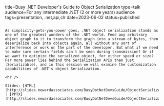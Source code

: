 title=Busy .NET Developer's Guide to Object Serialization
type=talk
audience=For any intermediate .NET (2 or more years) audience
tags=presentation, .net,api,clr
date=2023-06-02
status=published
~~~~~~

As simplicity-gets-you-power goes, .NET object serialization stands as one of the greatest wonders of the .NET world. Feed any arbitrary object graph to it to transform the graph into a stream of bytes, then deserialize back into objects again, all without any sort of interference or work on the part of the developer. But what if we need to make sure certain fields can't be seen during transmission? Or if we want to optimize the serialized object, for either speed or size? Far more power lies behind the Serialization APIs than just [Serializable], and in this session we will examine the customization capabilities of .NET's object Serialization.
    
<hr />

Slides: [HTML](http://slides.newardassociates.com/BusyDotNetDevsGuide/ObjectSerialization.html) | [PPTX](http://slides.newardassociates.com/BusyDotNetDevsGuide/ObjectSerialization.pptx)
